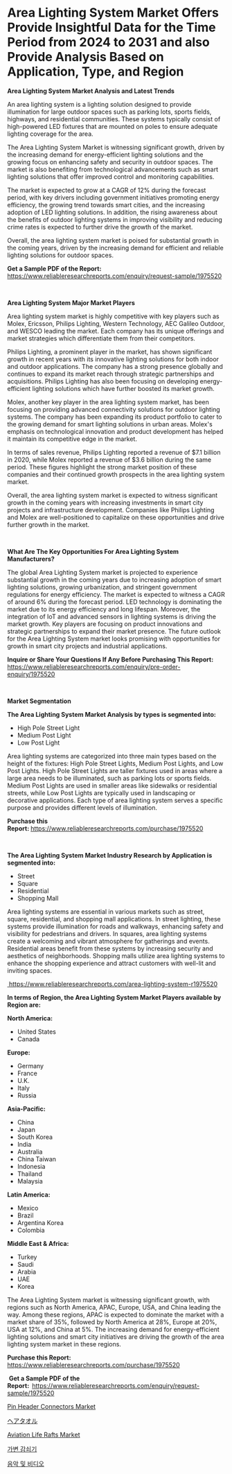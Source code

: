 <p><h1>Area Lighting System Market Offers Provide Insightful Data for the Time Period from 2024 to 2031 and also Provide Analysis Based on Application, Type, and Region</h1></p><p><strong>Area Lighting System Market Analysis and Latest Trends</strong></p>
<p><p>An area lighting system is a lighting solution designed to provide illumination for large outdoor spaces such as parking lots, sports fields, highways, and residential communities. These systems typically consist of high-powered LED fixtures that are mounted on poles to ensure adequate lighting coverage for the area.</p><p>The Area Lighting System Market is witnessing significant growth, driven by the increasing demand for energy-efficient lighting solutions and the growing focus on enhancing safety and security in outdoor spaces. The market is also benefiting from technological advancements such as smart lighting solutions that offer improved control and monitoring capabilities.</p><p>The market is expected to grow at a CAGR of 12% during the forecast period, with key drivers including government initiatives promoting energy efficiency, the growing trend towards smart cities, and the increasing adoption of LED lighting solutions. In addition, the rising awareness about the benefits of outdoor lighting systems in improving visibility and reducing crime rates is expected to further drive the growth of the market.</p><p>Overall, the area lighting system market is poised for substantial growth in the coming years, driven by the increasing demand for efficient and reliable lighting solutions for outdoor spaces.</p></p>
<p><strong>Get a Sample PDF of the Report:&nbsp;</strong> <a href="https://www.reliableresearchreports.com/enquiry/request-sample/1975520">https://www.reliableresearchreports.com/enquiry/request-sample/1975520</a></p>
<p>&nbsp;</p>
<p><strong>Area Lighting System Major Market Players</strong></p>
<p><p>Area lighting system market is highly competitive with key players such as Molex, Ericsson, Philips Lighting, Western Technology, AEC Galileo Outdoor, and WESCO leading the market. Each company has its unique offerings and market strategies which differentiate them from their competitors.</p><p>Philips Lighting, a prominent player in the market, has shown significant growth in recent years with its innovative lighting solutions for both indoor and outdoor applications. The company has a strong presence globally and continues to expand its market reach through strategic partnerships and acquisitions. Philips Lighting has also been focusing on developing energy-efficient lighting solutions which have further boosted its market growth.</p><p>Molex, another key player in the area lighting system market, has been focusing on providing advanced connectivity solutions for outdoor lighting systems. The company has been expanding its product portfolio to cater to the growing demand for smart lighting solutions in urban areas. Molex's emphasis on technological innovation and product development has helped it maintain its competitive edge in the market.</p><p>In terms of sales revenue, Philips Lighting reported a revenue of $7.1 billion in 2020, while Molex reported a revenue of $3.6 billion during the same period. These figures highlight the strong market position of these companies and their continued growth prospects in the area lighting system market.</p><p>Overall, the area lighting system market is expected to witness significant growth in the coming years with increasing investments in smart city projects and infrastructure development. Companies like Philips Lighting and Molex are well-positioned to capitalize on these opportunities and drive further growth in the market.</p></p>
<p>&nbsp;</p>
<p><strong>What Are The Key Opportunities For Area Lighting System Manufacturers?</strong></p>
<p><p>The global Area Lighting System market is projected to experience substantial growth in the coming years due to increasing adoption of smart lighting solutions, growing urbanization, and stringent government regulations for energy efficiency. The market is expected to witness a CAGR of around 6% during the forecast period. LED technology is dominating the market due to its energy efficiency and long lifespan. Moreover, the integration of IoT and advanced sensors in lighting systems is driving the market growth. Key players are focusing on product innovations and strategic partnerships to expand their market presence. The future outlook for the Area Lighting System market looks promising with opportunities for growth in smart city projects and industrial applications.</p></p>
<p><strong>Inquire or Share Your Questions If Any Before Purchasing This Report:</strong> <a href="https://www.reliableresearchreports.com/enquiry/pre-order-enquiry/1975520">https://www.reliableresearchreports.com/enquiry/pre-order-enquiry/1975520</a></p>
<p>&nbsp;</p>
<p><strong>Market Segmentation</strong></p>
<p><strong>The Area Lighting System Market Analysis by types is segmented into:</strong></p>
<p><ul><li>High Pole Street Light</li><li>Medium Post Light</li><li>Low Post Light</li></ul></p>
<p><p>Area lighting systems are categorized into three main types based on the height of the fixtures: High Pole Street Lights, Medium Post Lights, and Low Post Lights. High Pole Street Lights are taller fixtures used in areas where a large area needs to be illuminated, such as parking lots or sports fields. Medium Post Lights are used in smaller areas like sidewalks or residential streets, while Low Post Lights are typically used in landscaping or decorative applications. Each type of area lighting system serves a specific purpose and provides different levels of illumination.</p></p>
<p><strong>Purchase this Report:&nbsp;</strong><a href="https://www.reliableresearchreports.com/purchase/1975520">https://www.reliableresearchreports.com/purchase/1975520</a></p>
<p>&nbsp;</p>
<p><strong>The Area Lighting System Market Industry Research by Application is segmented into:</strong></p>
<p><ul><li>Street</li><li>Square</li><li>Residential</li><li>Shopping Mall</li></ul></p>
<p><p>Area lighting systems are essential in various markets such as street, square, residential, and shopping mall applications. In street lighting, these systems provide illumination for roads and walkways, enhancing safety and visibility for pedestrians and drivers. In squares, area lighting systems create a welcoming and vibrant atmosphere for gatherings and events. Residential areas benefit from these systems by increasing security and aesthetics of neighborhoods. Shopping malls utilize area lighting systems to enhance the shopping experience and attract customers with well-lit and inviting spaces.</p></p>
<p><a href="https://www.reliableresearchreports.com/area-lighting-system-r1975520">&nbsp;https://www.reliableresearchreports.com/area-lighting-system-r1975520</a></p>
<p><strong>In terms of Region, the Area Lighting System Market Players available by Region are:</strong></p>
<p>
    <p> <strong> North America: </strong>
        <ul>
            <li>United States</li>
            <li>Canada</li>
        </ul>
        </p> 
    <p> <strong> Europe: </strong>
        <ul>
            <li>Germany</li>
            <li>France</li>
            <li>U.K.</li>
            <li>Italy</li>
            <li>Russia</li>
        </ul>
        </p> 
    <p> <strong> Asia-Pacific: </strong>
        <ul>
            <li>China</li>
            <li>Japan</li>
            <li>South Korea</li>
            <li>India</li>
            <li>Australia</li>
            <li>China Taiwan</li>
            <li>Indonesia</li>
            <li>Thailand</li>
            <li>Malaysia</li>
        </ul>
        </p> 
    <p> <strong> Latin America: </strong>
        <ul>
            <li>Mexico</li>
            <li>Brazil</li>
            <li>Argentina Korea</li>
            <li>Colombia</li>
        </ul>
        </p> 
    <p> <strong> Middle East & Africa: </strong>
        <ul>
            <li>Turkey</li>
            <li>Saudi</li>
            <li>Arabia</li>
            <li>UAE</li>
            <li>Korea</li>
        </ul>
    </p>
    </p>
<p><p>The Area Lighting System market is witnessing significant growth, with regions such as North America, APAC, Europe, USA, and China leading the way. Among these regions, APAC is expected to dominate the market with a market share of 35%, followed by North America at 28%, Europe at 20%, USA at 12%, and China at 5%. The increasing demand for energy-efficient lighting solutions and smart city initiatives are driving the growth of the area lighting system market in these regions.</p></p>
<p><strong>Purchase this Report: </strong><a href="https://www.reliableresearchreports.com/purchase/1975520">https://www.reliableresearchreports.com/purchase/1975520</a></p>
<p>&nbsp;<strong>Get a Sample PDF of the Report:&nbsp;&nbsp;</strong><a href="https://www.reliableresearchreports.com/enquiry/request-sample/1975520">https://www.reliableresearchreports.com/enquiry/request-sample/1975520</a></p>
<p><strong></strong></p>
<p><p><a href="https://github.com/juancolorado15/Market-Research-Report-List-2/blob/main/pin-header-connectors-market.md">Pin Header Connectors Market</a></p><p><a href="https://github.com/vlcostes/Market-Research-Report-List-1/blob/main/649836333663.md">ヘアタオル</a></p><p><a href="https://github.com/dx0328/Market-Research-Report-List-2/blob/main/aviation-life-rafts-market.md">Aviation Life Rafts Market</a></p><p><a href="https://medium.com/@brianankunding/%EA%B0%80%EB%B3%80-%EA%B0%90%EC%87%A0%EA%B8%B0-%EC%8B%9C%EC%9E%A5%EC%9D%80-%EC%8B%9C%EC%9E%A5-%EC%A0%90%EC%9C%A0%EC%9C%A8-%ED%81%AC%EA%B8%B0-%EB%B0%8F-2031%EB%85%84%EA%B9%8C%EC%A7%80%EC%9D%98-%EC%98%88%EC%B8%A1-%EC%98%88%EC%B8%A1%EC%97%90-%EC%A4%91%EC%A0%90%EC%9D%84-%EB%91%A1%EB%8B%88%EB%8B%A4-865031a7545a">가변 감쇠기</a></p><p><a href="https://medium.com/@kelsihoppe/%EC%9D%8C%EC%95%85-%EB%B0%8F-%EB%B9%84%EB%94%94%EC%98%A4-%EC%8B%9C%EC%9E%A5-%ED%86%B5%EC%B0%B0-%EC%8B%9C%EC%9E%A5-%EB%8F%99%ED%96%A5-%EC%84%B1%EC%9E%A5-2024%EB%85%84%EB%B6%80%ED%84%B0-2031%EB%85%84%EA%B9%8C%EC%A7%80-%EC%98%88%EC%B8%A1%EB%90%9C-%EA%B2%83-5eebe2e5a2d7">음악 및 비디오</a></p></p>